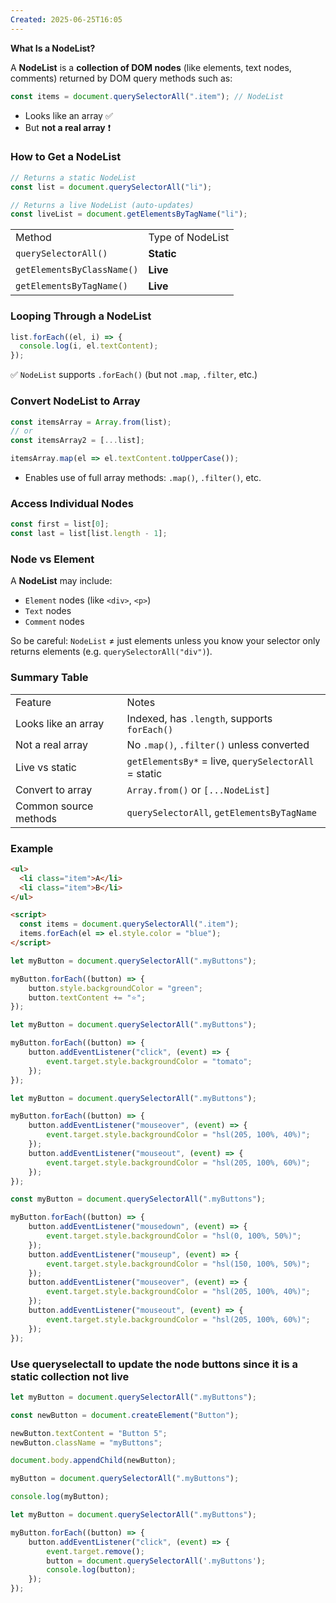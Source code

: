 ```yaml
---
Created: 2025-06-25T16:05
---
```

**What Is a NodeList?**

A **NodeList** is a **collection of DOM nodes** (like elements, text nodes, comments) returned by DOM query methods such as:

```JavaScript
const items = document.querySelectorAll(".item"); // NodeList
```

- Looks like an array ✅
- But **not a real array** ❗

  

### **How to Get a NodeList**

```JavaScript
// Returns a static NodeList
const list = document.querySelectorAll("li");

// Returns a live NodeList (auto-updates)
const liveList = document.getElementsByTagName("li");
```

|   |   |
|---|---|
|Method|Type of NodeList|
|`querySelectorAll()`|**Static**|
|`getElementsByClassName()`|**Live**|
|`getElementsByTagName()`|**Live**|

  

### **Looping Through a NodeList**

```JavaScript
list.forEach((el, i) => {
  console.log(i, el.textContent);
});
```

✅ `NodeList` supports `.forEach()` (but not `.map`, `.filter`, etc.)

  

### **Convert NodeList to Array**

```JavaScript
const itemsArray = Array.from(list);
// or
const itemsArray2 = [...list];

itemsArray.map(el => el.textContent.toUpperCase());
```

- Enables use of full array methods: `.map()`, `.filter()`, etc.

  

### **Access Individual Nodes**

```JavaScript
const first = list[0];
const last = list[list.length - 1];
```

  

### **Node vs Element**

A **NodeList** may include:

- `Element` nodes (like `<div>`, `<p>`)
- `Text` nodes
- `Comment` nodes

So be careful: `NodeList` ≠ just elements unless you know your selector only returns elements (e.g. `querySelectorAll("div")`).

  

### Summary Table

|   |   |
|---|---|
|Feature|Notes|
|Looks like an array|Indexed, has `.length`, supports `forEach()`|
|Not a real array|No `.map()`, `.filter()` unless converted|
|Live vs static|`getElementsBy*` = live, `querySelectorAll` = static|
|Convert to array|`Array.from()` or `[...NodeList]`|
|Common source methods|`querySelectorAll`, `getElementsByTagName`|

  

### Example

```HTML
<ul>
  <li class="item">A</li>
  <li class="item">B</li>
</ul>

<script>
  const items = document.querySelectorAll(".item");
  items.forEach(el => el.style.color = "blue");
</script>
```

  

```JavaScript
let myButton = document.querySelectorAll(".myButtons");

myButton.forEach((button) => {
    button.style.backgroundColor = "green";
    button.textContent += "⭐";
});
```

  

```JavaScript
let myButton = document.querySelectorAll(".myButtons");

myButton.forEach((button) => {
    button.addEventListener("click", (event) => {
        event.target.style.backgroundColor = "tomato";
    });
});
```

  

```JavaScript
let myButton = document.querySelectorAll(".myButtons");

myButton.forEach((button) => {
    button.addEventListener("mouseover", (event) => {
        event.target.style.backgroundColor = "hsl(205, 100%, 40%)";
    });
    button.addEventListener("mouseout", (event) => {
        event.target.style.backgroundColor = "hsl(205, 100%, 60%)";
    });
});
```

  

```JavaScript
const myButton = document.querySelectorAll(".myButtons");

myButton.forEach((button) => {
    button.addEventListener("mousedown", (event) => {
        event.target.style.backgroundColor = "hsl(0, 100%, 50%)";
    });
    button.addEventListener("mouseup", (event) => {
        event.target.style.backgroundColor = "hsl(150, 100%, 50%)";
    });
    button.addEventListener("mouseover", (event) => {
        event.target.style.backgroundColor = "hsl(205, 100%, 40%)";
    });
    button.addEventListener("mouseout", (event) => {
        event.target.style.backgroundColor = "hsl(205, 100%, 60%)";
    });
});
```

  

### Use queryselectall to update the node buttons since it is a static collection not live

```JavaScript
let myButton = document.querySelectorAll(".myButtons");

const newButton = document.createElement("Button");

newButton.textContent = "Button 5";
newButton.className = "myButtons";

document.body.appendChild(newButton);

myButton = document.querySelectorAll(".myButtons");

console.log(myButton);
```

  

```JavaScript
let myButton = document.querySelectorAll(".myButtons");

myButton.forEach((button) => {
    button.addEventListener("click", (event) => {
        event.target.remove();
        button = document.querySelectorAll('.myButtons');
        console.log(button);
    });
});
```